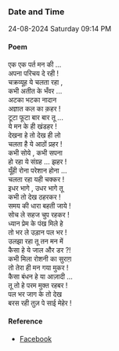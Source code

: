 ### Date and Time

24-08-2024 Saturday 09:14 PM

#### Poem

एक एक पर्त मन की ... <br />
अपना परिचय दे रही ! <br />
चक्रव्यूह ये चलता रहा , <br />
कभी अतीत के भँवर ... <br />
अटका भटका नादान  <br />
अज्ञात कल का क़हर ! <br />
टूटा फूटा बार बार तू ... <br />
ये मन के ही खंडहर ! <br />
देखना हे तो देख ही लो  <br />
चलता है ये आठों प्रहर ! <br />
कभी सोये , कभी सपना  <br />
हो रहा ये संग्रह ... झहर ! <br />
यूँही रोना परेशान होना ... <br />
चलता रहा यही चक्कर ! <br />
इधर भागे , उधर भागे तू  <br />
कभी तो देख ठहरकर ! <br />
समय की धारा बहती जाये ! <br />
सोच ले सहज चुप रहकर ! <br />
ध्यान प्रेम के पंख मिले हे  <br />
तो  भर ले उड़ान पल भर ! <br />
उलझा रहा तू तन मन में  <br />
कैसा हे ये जाल और डर ?! <br />
कभी मिला रोशनी का सुराग़  <br />
तो तेरा ही मन गया मुकर ! <br />
कैसा बंधन हे या आज़ादी ... <br />
तू तो हे परम मुक्त रहबर ! <br />
पल भर जाग के तो देख  <br />
बरस रही तुज़ पे साई मेहेर !

#### Reference

* [Facebook](https://www.facebook.com/share/v/ixqTyGQNB5trbTW3/?mibextid=qi2Omg)
